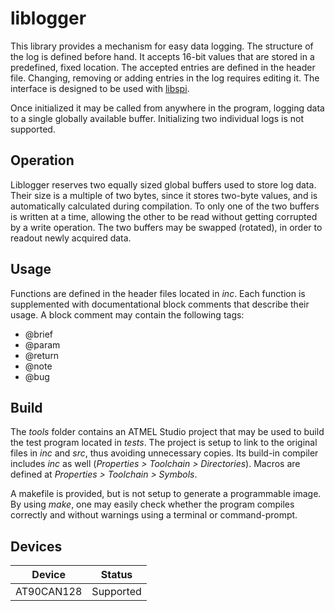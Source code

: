 # liblogger

This library provides a mechanism for easy data logging. The structure of the log is defined before hand. It accepts 16-bit values that are stored in a predefined, fixed location. The accepted entries are defined in the header file. Changing, removing or adding entries in the log requires editing it. The interface is designed to be used with [libspi](https://github.com/TheFormulaCruisers/libspi).

Once initialized it may be called from anywhere in the program, logging data to a single globally available buffer. Initializing two individual logs is not supported.

## Operation

Liblogger reserves two equally sized global buffers used to store log data. Their size is a multiple of two bytes, since it stores two-byte values, and is automatically calculated during compilation. To only one of the two buffers is written at a time, allowing the other to be read without getting corrupted by a write operation. The two buffers may be swapped (rotated), in order to readout newly acquired data.

## Usage

Functions are defined in the header files located in _inc_. Each function is supplemented with documentational block comments that describe their usage. A block comment may contain the following tags:

  * @brief
  * @param
  * @return
  * @note
  * @bug

## Build

The _tools_ folder contains an ATMEL Studio project that may be used to build the test program located in _tests_. The project is setup to link to the original files in _inc_ and _src_, thus avoiding unnecessary copies. Its build-in compiler includes _inc_ as well (_Properties > Toolchain > Directories_). Macros are defined at _Properties > Toolchain > Symbols_.

A makefile is provided, but is not setup to generate a programmable image. By using _make_, one may easily check whether the program compiles correctly and without warnings using a terminal or command-prompt.

## Devices

Device | Status
--- | ---
AT90CAN128 | Supported
